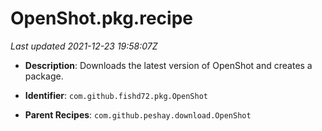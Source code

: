 # OpenShot.pkg.recipe

_Last updated 2021-12-23 19:58:07Z_

- **Description**: Downloads the latest version of OpenShot and creates a package.

- **Identifier**: `com.github.fishd72.pkg.OpenShot`

- **Parent Recipes**: `com.github.peshay.download.OpenShot`
